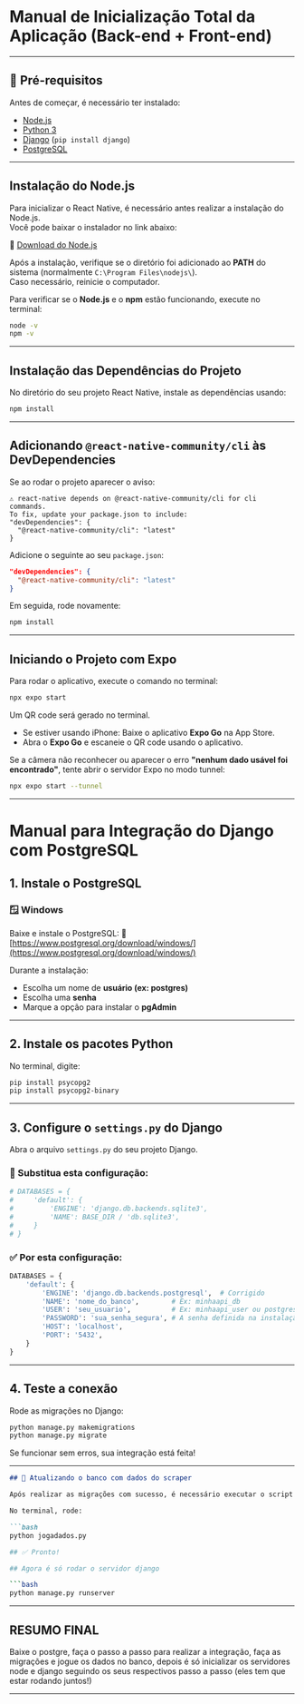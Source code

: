 # Manual de Inicialização Total da Aplicação (Back-end + Front-end)

---

## 🧰 Pré-requisitos

Antes de começar, é necessário ter instalado:

- [Node.js](https://nodejs.org/pt)
- [Python 3](https://www.python.org/)
- [Django](https://www.djangoproject.com/) (`pip install django`)
- [PostgreSQL](https://www.postgresql.org/download/)

---

## Instalação do Node.js

Para inicializar o React Native, é necessário antes realizar a instalação do Node.js.  
Você pode baixar o instalador no link abaixo:

🔗 [Download do Node.js](https://nodejs.org/pt)

Após a instalação, verifique se o diretório foi adicionado ao **PATH** do sistema (normalmente `C:\Program Files\nodejs\`).  
Caso necessário, reinicie o computador.

Para verificar se o **Node.js** e o **npm** estão funcionando, execute no terminal:

```bash
node -v
npm -v
```

---

## Instalação das Dependências do Projeto

No diretório do seu projeto React Native, instale as dependências usando:

```bash
npm install
```

---

## Adicionando `@react-native-community/cli` às DevDependencies

Se ao rodar o projeto aparecer o aviso:

```
⚠️ react-native depends on @react-native-community/cli for cli commands.
To fix, update your package.json to include:
"devDependencies": {
  "@react-native-community/cli": "latest"
}
```

Adicione o seguinte ao seu `package.json`:

```json
"devDependencies": {
  "@react-native-community/cli": "latest"
}
```

Em seguida, rode novamente:

```bash
npm install
```

---

## Iniciando o Projeto com Expo

Para rodar o aplicativo, execute o comando no terminal:

```bash
npx expo start
```

Um QR code será gerado no terminal.

* Se estiver usando iPhone:
  Baixe o aplicativo **Expo Go** na App Store.
* Abra o **Expo Go** e escaneie o QR code usando o aplicativo.

Se a câmera não reconhecer ou aparecer o erro **"nenhum dado usável foi encontrado"**, tente abrir o servidor Expo no modo tunnel:

```bash
npx expo start --tunnel
```

---

# Manual para Integração do Django com PostgreSQL


## 1. Instale o PostgreSQL

### 🪟 Windows

Baixe e instale o PostgreSQL:
🔗 [https://www.postgresql.org/download/windows/](https://www.postgresql.org/download/windows/)

Durante a instalação:

* Escolha um nome de **usuário (ex: postgres)**
* Escolha uma **senha**
* Marque a opção para instalar o **pgAdmin**

---

## 2. Instale os pacotes Python

No terminal, digite:

```bash
pip install psycopg2
pip install psycopg2-binary
```

---

## 3. Configure o `settings.py` do Django

Abra o arquivo `settings.py` do seu projeto Django.

### 🔄 Substitua esta configuração:

```python
# DATABASES = {
#     'default': {
#         'ENGINE': 'django.db.backends.sqlite3',
#         'NAME': BASE_DIR / 'db.sqlite3',
#     }
# }
```

### ✅ Por esta configuração:

```python
DATABASES = {
    'default': {
        'ENGINE': 'django.db.backends.postgresql',  # Corrigido
        'NAME': 'nome_do_banco',        # Ex: minhaapi_db
        'USER': 'seu_usuario',          # Ex: minhaapi_user ou postgres
        'PASSWORD': 'sua_senha_segura', # A senha definida na instalação
        'HOST': 'localhost',
        'PORT': '5432',
    }
}
```

---

## 4. Teste a conexão

Rode as migrações no Django:

```bash
python manage.py makemigrations
python manage.py migrate
```

Se funcionar sem erros, sua integração está feita!

---

```markdown
## 🔄 Atualizando o banco com dados do scraper

Após realizar as migrações com sucesso, é necessário executar o script que insere os dados coletados pelo web scraper no banco de dados.

No terminal, rode:

```bash
python jogadados.py

## ✅ Pronto!

## Agora é só rodar o servidor django

```bash
python manage.py runserver
```


---
## RESUMO FINAL
Baixe o postgre, faça o passo a passo para realizar a integração, faça as migrações e jogue os dados no banco, depois é só inicializar os servidores node e django seguindo os seus respectivos passo a passo (eles tem que estar rodando juntos!)

---



